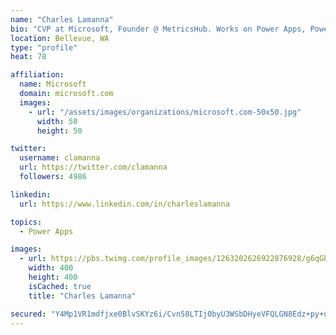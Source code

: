 ```yaml
---
name: "Charles Lamanna"
bio: "CVP at Microsoft, Founder @ MetricsHub. Works on Power Apps, Power Automate, Power Virtual Agent, Common Data Service and Dynamics 365."
location: Bellevue, WA
type: "profile"
heat: 78

affiliation:
  name: Microsoft
  domain: microsoft.com
  images:
    - url: "/assets/images/organizations/microsoft.com-50x50.jpg"
      width: 50
      height: 50

twitter:
  username: clamanna
  url: https://twitter.com/clamanna
  followers: 4986

linkedin:
  url: https://www.linkedin.com/in/charleslamanna

topics:
  - Power Apps

images:
  - url: https://pbs.twimg.com/profile_images/1263202626922876928/g6qGbHZ-_400x400.jpg
    width: 400
    height: 400
    isCached: true
    title: "Charles Lamanna"

secured: "Y4Mp1VR1mdfjxe0BlvSKYz6i/Cvn58LTIj0byU3WSbDHyeVFQLGN8Edz+py+oMt5GZf13IKC+2d7d5GIKq9z6TGd4kZGGRs2Tv6IVyKorAvfEyUnjoPlkApk/sEZ9bNKC/nECQI42jZqwEH6JiLoNWRqBA7nFoebSsV6+//LlW2df6llUldM74WTnvYFcvvcfmKvjF7kIOiVzTA+m/F343YnbRrHksWxqcebkO8x5MYNq71I/ij1jWeUF6WWq1mwY9vAKpmv43cp0x5yfzVEnSfYILq+cF/jkXiuWI3McmwPMAtDbFMKbm7O8y7yUnE3cJChZAj7HFenIA4L5QFieupqitY/D1YDnw42TdRsd6y4A0ZUFJi3W80RPkwknu4hzTr2xnkAQTUTDRePWWIxO7pmGb+nsKXpZU1lxI3HqyM=;3pGm/Au61SqYRYxZoxTOFA=="
---
```


